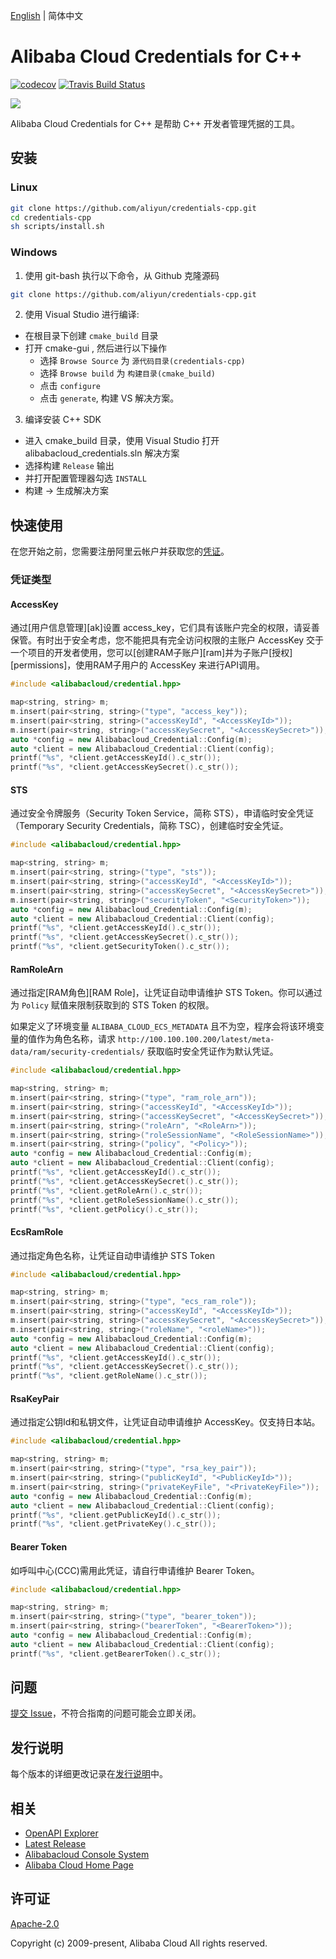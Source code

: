 [English](/README.md) | 简体中文


# Alibaba Cloud Credentials for C++
[![codecov](https://codecov.io/gh/aliyun/credentials-cpp/branch/master/graph/badge.svg)](https://codecov.io/gh/aliyun/credentials-cpp)
[![Travis Build Status](https://travis-ci.org/aliyun/credentials-cpp.svg?branch=master)](https://travis-ci.org/aliyun/credentials-cpp)


![](https://aliyunsdk-pages.alicdn.com/icons/AlibabaCloud.svg)


Alibaba Cloud Credentials for C++ 是帮助 C++ 开发者管理凭据的工具。


## 安装

### Linux

```bash
git clone https://github.com/aliyun/credentials-cpp.git
cd credentials-cpp
sh scripts/install.sh
```

### Windows

1. 使用 git-bash 执行以下命令，从 Github 克隆源码

  ```bash
  git clone https://github.com/aliyun/credentials-cpp.git
  ```
2. 使用 Visual Studio 进行编译:
  * 在根目录下创建 `cmake_build` 目录
  * 打开 cmake-gui , 然后进行以下操作
    * 选择 `Browse Source` 为 `源代码目录(credentials-cpp)`
    * 选择 `Browse build` 为 `构建目录(cmake_build)`
    * 点击 `configure`
    * 点击 `generate`, 构建 VS 解决方案。

3. 编译安装 C++ SDK
  * 进入 cmake_build 目录，使用 Visual Studio 打开 alibabacloud_credentials.sln 解决方案
  * 选择构建 `Release` 输出
  * 并打开配置管理器勾选 `INSTALL`
  * 构建 -> 生成解决方案

## 快速使用
在您开始之前，您需要注册阿里云帐户并获取您的[凭证](https://usercenter.console.aliyun.com/#/manage/ak)。

### 凭证类型

#### AccessKey

通过[用户信息管理][ak]设置 access_key，它们具有该账户完全的权限，请妥善保管。有时出于安全考虑，您不能把具有完全访问权限的主账户 AccessKey 交于一个项目的开发者使用，您可以[创建RAM子账户][ram]并为子账户[授权][permissions]，使用RAM子用户的 AccessKey 来进行API调用。

```c++
#include <alibabacloud/credential.hpp>

map<string, string> m;
m.insert(pair<string, string>("type", "access_key"));
m.insert(pair<string, string>("accessKeyId", "<AccessKeyId>"));
m.insert(pair<string, string>("accessKeySecret", "<AccessKeySecret>"));
auto *config = new Alibabacloud_Credential::Config(m);
auto *client = new Alibabacloud_Credential::Client(config);
printf("%s", *client.getAccessKeyId().c_str());
printf("%s", *client.getAccessKeySecret().c_str());
```

#### STS

通过安全令牌服务（Security Token Service，简称 STS），申请临时安全凭证（Temporary Security Credentials，简称 TSC），创建临时安全凭证。

```c++
#include <alibabacloud/credential.hpp>

map<string, string> m;
m.insert(pair<string, string>("type", "sts"));
m.insert(pair<string, string>("accessKeyId", "<AccessKeyId>"));
m.insert(pair<string, string>("accessKeySecret", "<AccessKeySecret>"));
m.insert(pair<string, string>("securityToken", "<SecurityToken>"));
auto *config = new Alibabacloud_Credential::Config(m);
auto *client = new Alibabacloud_Credential::Client(config);
printf("%s", *client.getAccessKeyId().c_str());
printf("%s", *client.getAccessKeySecret().c_str());
printf("%s", *client.getSecurityToken().c_str());
```

#### RamRoleArn

通过指定[RAM角色][RAM Role]，让凭证自动申请维护 STS Token。你可以通过为 `Policy` 赋值来限制获取到的 STS Token 的权限。

如果定义了环境变量 `ALIBABA_CLOUD_ECS_METADATA` 且不为空，程序会将该环境变量的值作为角色名称，请求 `http://100.100.100.200/latest/meta-data/ram/security-credentials/` 获取临时安全凭证作为默认凭证。

```c++
#include <alibabacloud/credential.hpp>

map<string, string> m;
m.insert(pair<string, string>("type", "ram_role_arn"));
m.insert(pair<string, string>("accessKeyId", "<AccessKeyId>"));
m.insert(pair<string, string>("accessKeySecret", "<AccessKeySecret>"));
m.insert(pair<string, string>("roleArn", "<RoleArn>"));
m.insert(pair<string, string>("roleSessionName", "<RoleSessionName>"));
m.insert(pair<string, string>("policy", "<Policy>"));
auto *config = new Alibabacloud_Credential::Config(m);
auto *client = new Alibabacloud_Credential::Client(config);
printf("%s", *client.getAccessKeyId().c_str());
printf("%s", *client.getAccessKeySecret().c_str());
printf("%s", *client.getRoleArn().c_str());
printf("%s", *client.getRoleSessionName().c_str());
printf("%s", *client.getPolicy().c_str());
```

#### EcsRamRole

通过指定角色名称，让凭证自动申请维护 STS Token

```c++
#include <alibabacloud/credential.hpp>

map<string, string> m;
m.insert(pair<string, string>("type", "ecs_ram_role"));
m.insert(pair<string, string>("accessKeyId", "<AccessKeyId>"));
m.insert(pair<string, string>("accessKeySecret", "<AccessKeySecret>"));
m.insert(pair<string, string>("roleName", "<roleName>"));
auto *config = new Alibabacloud_Credential::Config(m);
auto *client = new Alibabacloud_Credential::Client(config);
printf("%s", *client.getAccessKeyId().c_str());
printf("%s", *client.getAccessKeySecret().c_str());
printf("%s", *client.getRoleName().c_str());
```

#### RsaKeyPair

通过指定公钥Id和私钥文件，让凭证自动申请维护 AccessKey。仅支持日本站。

```c++
#include <alibabacloud/credential.hpp>

map<string, string> m;
m.insert(pair<string, string>("type", "rsa_key_pair"));
m.insert(pair<string, string>("publicKeyId", "<PublicKeyId>"));
m.insert(pair<string, string>("privateKeyFile", "<PrivateKeyFile>"));
auto *config = new Alibabacloud_Credential::Config(m);
auto *client = new Alibabacloud_Credential::Client(config);
printf("%s", *client.getPublicKeyId().c_str());
printf("%s", *client.getPrivateKey().c_str());
```

#### Bearer Token

如呼叫中心(CCC)需用此凭证，请自行申请维护 Bearer Token。

```c++
#include <alibabacloud/credential.hpp>

map<string, string> m;
m.insert(pair<string, string>("type", "bearer_token"));
m.insert(pair<string, string>("bearerToken", "<BearerToken>"));
auto *config = new Alibabacloud_Credential::Config(m);
auto *client = new Alibabacloud_Credential::Client(config);
printf("%s", *client.getBearerToken().c_str());
```


## 问题
[提交 Issue](https://github.com/aliyun/credentials-cpp/issues/new/choose)，不符合指南的问题可能会立即关闭。


## 发行说明
每个版本的详细更改记录在[发行说明](/CHANGELOG.md)中。


## 相关
* [OpenAPI Explorer][open-api]
* [Latest Release][latest-release]
* [Alibabacloud Console System][console]
* [Alibaba Cloud Home Page][aliyun]


## 许可证
[Apache-2.0](/LICENSE.md)

Copyright (c) 2009-present, Alibaba Cloud All rights reserved.


[open-api]: https://api.aliyun.com
[latest-release]: https://github.com/aliyun/credentials-cpp/releases
[console]: https://home.console.aliyun.com
[aliyun]: https://www.aliyun.com

